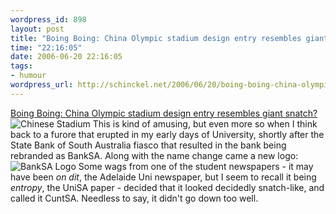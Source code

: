 ```yaml
--- 
wordpress_id: 898
layout: post
title: "Boing Boing: China Olympic stadium design entry resembles giant snatch?"
time: "22:16:05"
date: 2006-06-20 22:16:05
tags: 
- humour
wordpress_url: http://schinckel.net/2006/06/20/boing-boing-china-olympic-stadium-design-entry-resembles-giant-snatch/
---
```

[Boing Boing: China Olympic stadium design entry resembles giant snatch?][1] ![Chinese Stadium][2] This is kind of amusing, but even more so when I think back to a furore that erupted in my early days of University, shortly after the State Bank of South Australia fiasco that resulted in the bank being rebranded as BankSA. Along with the name change came a new logo: ![BankSA Logo][3] Some wags from one of the student newspapers - it may have been _on dit_, the Adelaide Uni newspaper, but I seem to recall it being _entropy_, the UniSA paper - decided that it looked decidedly snatch-like, and called it CuntSA. Needless to say, it didn't go down too well. 

   [1]: http://www.boingboing.net/2006/06/19/china_olympic_stadiu.html
   [2]: http://boingboing.net/images/megasnatch.jpg
   [3]: http://upload.wikimedia.org/wikipedia/en/thumb/9/9e/Banksa_logo.png/100px-Banksa_logo.png

